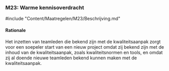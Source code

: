 ### M23: Warme kennisoverdracht

#include "Content/Maatregelen/M23/Beschrijving.md"

#### Rationale

Het inzetten van teamleden die bekend zijn met de kwaliteitsaanpak zorgt voor een soepeler start van een nieuw project omdat zij bekend zijn met de inhoud van de kwaliteitsaanpak, zoals kwaliteitsnormen en tools, en omdat zij al doende nieuwe teamleden bekend kunnen maken met de kwaliteitsaanpak.
